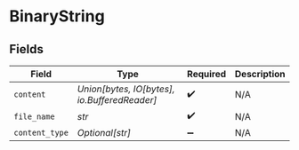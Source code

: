 # BinaryString


## Fields

| Field                                        | Type                                         | Required                                     | Description                                  |
| -------------------------------------------- | -------------------------------------------- | -------------------------------------------- | -------------------------------------------- |
| `content`                                    | *Union[bytes, IO[bytes], io.BufferedReader]* | :heavy_check_mark:                           | N/A                                          |
| `file_name`                                  | *str*                                        | :heavy_check_mark:                           | N/A                                          |
| `content_type`                               | *Optional[str]*                              | :heavy_minus_sign:                           | N/A                                          |